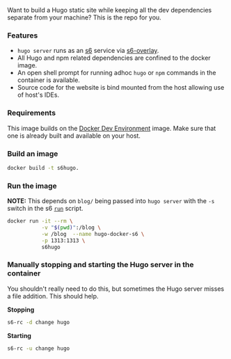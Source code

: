 Want to build a Hugo static site while keeping all the dev dependencies separate from your machine? This is the repo for you.

### Features

* `hugo server` runs as an [s6](https://skarnet.org/software/s6/overview.html) service via [s6-overlay](https://github.com/just-containers/s6-overlay).
* All Hugo and npm related dependencies are confined to the docker image.
* An open shell prompt for running adhoc `hugo` or `npm` commands in the container is available.
* Source code for the website is bind mounted from the host allowing use of host's IDEs.

### Requirements

This image builds on the [Docker Dev Environment](https://github.com/blitterated/docker_dev_env) image. Make sure that one is already built and available on your host.

### Build an image

```sh
docker build -t s6hugo.
```

### Run the image

__NOTE:__ This depends on `blog/` being passed into `hugo server` with the `-s` switch in the s6 [`run`](./run#L2) script.


```sh
docker run -it --rm \
           -v "$(pwd)":/blog \
           -w /blog  --name hugo-docker-s6 \
           -p 1313:1313 \
           s6hugo
```

### Manually stopping and starting the Hugo server in the container

You shouldn't really need to do this, but sometimes the Hugo server misses a file addition. This should help.

__Stopping__

```sh
s6-rc -d change hugo
```

__Starting__

```sh
s6-rc -u change hugo
```
